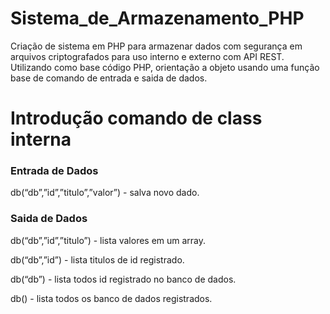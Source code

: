 # Sistema_de_Armazenamento_PHP
Criação de sistema em PHP para armazenar dados com segurança em arquivos criptografados para uso interno e externo com API REST.
Utilizando como base código PHP, orientação a objeto usando uma função base de comando de entrada e saida de dados.

# Introdução comando de class interna
### Entrada de Dados
db(“db”,”id”,”titulo”,”valor”) - salva novo dado.

### Saida de Dados
db(“db”,”id”,”titulo”) - lista valores em um array.

db(“db”,”id”) - lista titulos de id registrado.

db(“db”) - lista todos id registrado no banco de dados.

db() - lista todos os banco de dados registrados.

